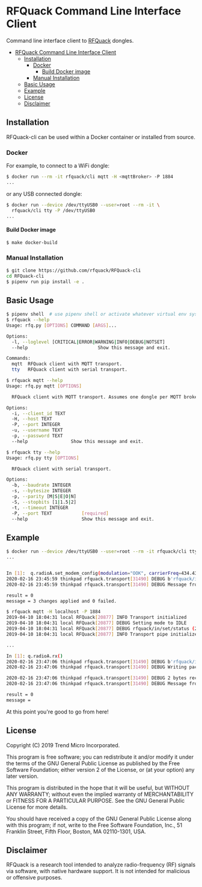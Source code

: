 # RFQuack Command Line Interface Client

Command line interface client to [RFQuack](https://github.com/trendmicro/RFQuack) dongles.

- [RFQuack Command Line Interface Client](#rfquack-command-line-interface-client)
  - [Installation](#installation)
    - [Docker](#docker)
      - [Build Docker image](#build-docker-image)
    - [Manual Installation](#manual-installation)
  - [Basic Usage](#basic-usage)
  - [Example](#example)
  - [License](#license)
  - [Disclaimer](#disclaimer)

## Installation

RFQuack-cli can be used within a Docker container or installed from source.

### Docker

For example, to connect to a WiFi dongle:

```bash
$ docker run --rm -it rfquack/cli mqtt -H <mqttBroker> -P 1884
...
```

or any USB connected dongle:

```bash
$ docker run --device /dev/ttyUSB0 --user=root --rm -it \
  rfquack/cli tty -P /dev/ttyUSB0
...
```

#### Build Docker image
```bash
$ make docker-build
```

### Manual Installation

```bash
$ git clone https://github.com/rfquack/RFQuack-cli
cd RFQuack-cli
$ pipenv run pip install -e .
```

## Basic Usage

```bash
$ pipenv shell  # use pipenv shell or activate whatever virtual env system you're using
$ rfquack --help
Usage: rfq.py [OPTIONS] COMMAND [ARGS]...

Options:
  -l, --loglevel [CRITICAL|ERROR|WARNING|INFO|DEBUG|NOTSET]
  --help                          Show this message and exit.

Commands:
  mqtt  RFQuack client with MQTT transport.
  tty   RFQuack client with serial transport.

$ rfquack mqtt --help
Usage: rfq.py mqtt [OPTIONS]

  RFQuack client with MQTT transport. Assumes one dongle per MQTT broker.

Options:
  -i, --client_id TEXT
  -H, --host TEXT
  -P, --port INTEGER
  -u, --username TEXT
  -p, --password TEXT
  --help                Show this message and exit.

$ rfquack tty --help
Usage: rfq.py tty [OPTIONS]

  RFQuack client with serial transport.

Options:
  -b, --baudrate INTEGER
  -s, --bytesize INTEGER
  -p, --parity [M|S|E|O|N]
  -S, --stopbits [1|1.5|2]
  -t, --timeout INTEGER
  -P, --port TEXT           [required]
  --help                    Show this message and exit.
```

## Example

```bash
$ docker run --device /dev/ttyUSB0 --user=root --rm -it rfquack/cli tty -P /dev/ttyUSB0
...


In [1]:  q.radioA.set_modem_config(modulation="OOK", carrierFreq=434.437, useCRC=False)
2020-02-16 23:45:59 thinkpad rfquack.transport[31490] DEBUG b'rfquack/in/set/radioA/rfquack_ModemConfig/set_modem_config' (21 bytes)
2020-02-16 23:45:59 thinkpad rfquack.transport[31490] DEBUG Message from module "b'radioA'"

result = 0
message = 3 changes applied and 0 failed.
```

```bash
$ rfquack mqtt -H localhost -P 1884
2019-04-10 18:04:31 local RFQuack[20877] INFO Transport initialized
2019-04-10 18:04:31 local RFQuack[20877] DEBUG Setting mode to IDLE
2019-04-10 18:04:31 local RFQuack[20877] DEBUG rfquack/in/set/status (2 bytes)
2019-04-10 18:04:31 local RFQuack[20877] INFO Transport pipe initialized (QoS = 2): mid = 2

...

In [1]: q.radioA.rx()
2020-02-16 23:47:06 thinkpad rfquack.transport[31490] DEBUG b'rfquack/in/set/radioA/rfquack_VoidValue/rx' (0 bytes)
2020-02-16 23:47:06 thinkpad rfquack.transport[31490] DEBUG Writing packet = b'>rfquack/in/set/radioA/rfquack_VoidValue/rx~\x00'

2020-02-16 23:47:06 thinkpad rfquack.transport[31490] DEBUG 2 bytes received on topic: "b'rfquack/out/set/radioA/rfquack_CmdReply/rx'" = "b'0800'"
2020-02-16 23:47:06 thinkpad rfquack.transport[31490] DEBUG Message from module "b'radioA'"

result = 0
message =
```

At this point you're good to go from here!

## License

Copyright (C) 2019 Trend Micro Incorporated.

This program is free software; you can redistribute it and/or modify it under the terms of the GNU General Public License as published by the Free Software Foundation; either version 2 of the License, or (at your option) any later version.

This program is distributed in the hope that it will be useful, but WITHOUT ANY WARRANTY; without even the implied warranty of MERCHANTABILITY or FITNESS FOR A PARTICULAR PURPOSE. See the GNU General Public License for more details.

You should have received a copy of the GNU General Public License along with this program; if not, write to the Free Software Foundation, Inc., 51 Franklin Street, Fifth Floor, Boston, MA 02110-1301, USA.

## Disclaimer

RFQuack is a research tool intended to analyze radio-frequency (RF) signals via
software, with native hardware support. It is not intended for malicious or
offensive purposes.
